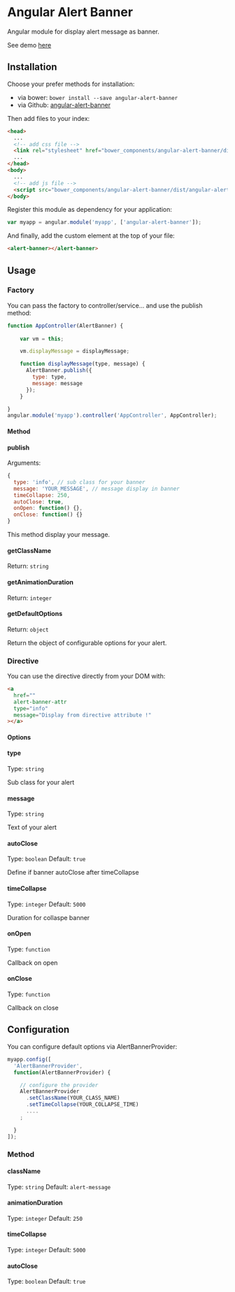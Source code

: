 # Angular Alert Banner

Angular module for display alert message as banner.

See demo [here](http://samouss.github.io/angular-alert-banner/#)

## Installation

Choose your prefer methods for installation:

* via bower: `bower install --save angular-alert-banner`
* via Github: [angular-alert-banner](https://github.com/samouss/angular-alert-banner/archive/master.zip)

Then add files to your index:

```html
<head>
  ...
  <!-- add css file -->  
  <link rel="stylesheet" href="bower_components/angular-alert-banner/dist/angular-alert-banner.css">
  ...
</head>
<body>
  ...
  <!-- add js file -->
  <script src="bower_components/angular-alert-banner/dist/angular-alert-banner.min.js" ></script>
</body>

```

Register this module as dependency for your application:

```js
var myapp = angular.module('myapp', ['angular-alert-banner']);
```

And finally, add the custom element at the top of your file:

```html
<alert-banner></alert-banner>
```

## Usage

### Factory

You can pass the factory to controller/service... and use the publish method:

```js
function AppController(AlertBanner) {
    
    var vm = this;

    vm.displayMessage = displayMessage;

    function displayMessage(type, message) {
      AlertBanner.publish({
        type: type,
        message: message
      });
    }

}
angular.module('myapp').controller('AppController', AppController);
```

#### Method

#### publish 

Arguments:
```js
{
  type: 'info', // sub class for your banner
  message: 'YOUR_MESSAGE', // message display in banner
  timeCollapse: 250,
  autoClose: true,
  onOpen: function() {},
  onClose: function() {}
}
```

This method display your message.

#### getClassName

Return: `string`

#### getAnimationDuration

Return: `integer`

#### getDefaultOptions

Return: `object`

Return the object of configurable options for your alert.

### Directive

You can use the directive directly from your DOM with:

```html
<a 
  href=""
  alert-banner-attr
  type="info"
  message="Display from directive attribute !"
></a>
```

#### Options

#### type

Type: `string`

Sub class for your alert

#### message

Type: `string`

Text of your alert

#### autoClose

Type: `boolean` Default: `true`

Define if banner autoClose after timeCollapse

#### timeCollapse

Type: `integer` Default: `5000`

Duration for collaspe banner

#### onOpen

Type: `function`

Callback on open

#### onClose

Type: `function`

Callback on close

## Configuration

You can configure default options via AlertBannerProvider:

```js
myapp.config([
  'AlertBannerProvider',
  function(AlertBannerProvider) {

    // configure the provider
    AlertBannerProvider
      .setClassName(YOUR_CLASS_NAME)
      .setTimeCollapse(YOUR_COLLAPSE_TIME)
      ....
    ;

  }
]);
```

### Method

#### className

Type: `string` Default: `alert-message`

#### animationDuration

Type: `integer` Default: `250`

#### timeCollapse

Type: `integer` Default: `5000`

#### autoClose

Type: `boolean` Default: `true`
